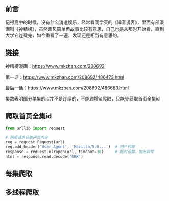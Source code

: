 


## 前言

记得高中的时候，没有什么消遣娱乐，经常看同学买的《知音漫客》，里面有部漫画叫《神精榜》，虽然画风简单但故事比较有意思，自己也是从那时开始看，直到大学它连载完，如今重看了一遍，发现还是相当有意思的。

## 链接

神精榜漫画：https://www.mkzhan.com/208692

第一话：https://www.mkzhan.com/208692/486473.html

最后一话：https://www.mkzhan.com/208692/486683.html

集数表明部分单集的id并不是连续的，不能递增id爬取，只能先获取首页全集id

## 爬取首页全集id

```python
from urllib import request

# 网络请求获取网页内容
req = request.Request(url)
req.add_header('User-Agent', 'Mozilla/5.0...')  # 用户代理
response = request.ulropen(url, timeout=30)     # 超时设置，抛出异常
html = response.read.decode('GBK')
```


## 每集爬取


## 多线程爬取






